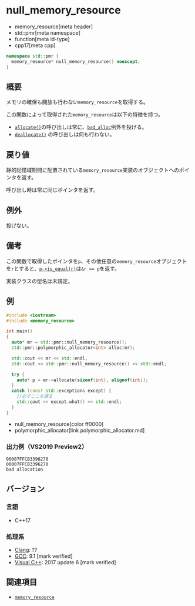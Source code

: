 # null_memory_resource
* memory_resource[meta header]
* std::pmr[meta namespace]
* function[meta id-type]
* cpp17[meta cpp]

```cpp
namespace std::pmr {
  memory_resource* null_memory_resource() noexcept;
}
```

## 概要
メモリの確保も開放も行わない`memory_resource`を取得する。

この関数によって取得された`memory_resource`は以下の特徴を持つ。

- [`allocate()`](memory_resource/allocate.md)の呼び出しは常に、[`bad_alloc`](/reference/new/bad_alloc.md)例外を投げる。
- [`deallocate()`](memory_resource/deallocate.md) の呼び出しは何も行わない。

## 戻り値
静的記憶域期間に配置されている`memory_resource`実装のオブジェクトへのポインタを返す。

呼び出し時は常に同じポインタを返す。

## 例外
投げない。

## 備考
この関数で取得したポインタを`p`、その他任意の`memory_resource`オブジェクトを`r`とすると、[`p->is_equal(r)`](memory_resource/is_equal.md)は`&r == p`を返す。

実装クラスの型名は未規定。

## 例
```cpp example
#include <iostream>
#include <memory_resource>

int main()
{
  auto* mr = std::pmr::null_memory_resource();
  std::pmr::polymorphic_allocator<int> alloc(mr);

  std::cout << mr << std::endl;
  std::cout << std::pmr::null_memory_resource() << std::endl;

  try {
    auto* p = mr->allocate(sizeof(int), alignof(int));
  }
  catch (const std::exception& except) {
    //必ずここを通る
    std::cout << except.what() << std::endl;
  }
}
```
* null_memory_resource[color ff0000]
* polymorphic_allocator[link polymorphic_allocator.md]

### 出力例（VS2019 Preview2）
```
00007FFCB3396270
00007FFCB3396270
bad allocation
```

## バージョン
### 言語
- C++17

### 処理系
- [Clang](/implementation.md#clang): ??
- [GCC](/implementation.md#gcc): 9.1 [mark verified]
- [Visual C++](/implementation.md#visual_cpp): 2017 update 6 [mark verified]

## 関連項目
- [`memory_resource`](memory_resource.md)

